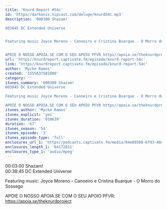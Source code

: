 ```yaml
---
title: 'Knurd Report #54c'
id: 'https//darkonix.hipcast.com/deluge/knurd54c.mp3'
description: '000300 Shazam!

003845 DC Extended Universe


Featuring music Joyce Moreno - Canoeiro e Cristina Buarque - O Morro do Sossego


APOIE O NOSSO APOIA.SE COM O SEU APOIO PFVR https//apoia.se/theknurdproject'
url: 'https//knurdreport.captivate.fm/episode/knurd-report-54c'
link: 'https//knurdreport.captivate.fm/episode/knurd-report-54c'
author: 'Mycke Ramos'
created: '1555637501000'
category: ''
itunes_summary: '000300 Shazam!
003845 DC Extended Universe

Featuring music Joyce Moreno - Canoeiro e Cristina Buarque - O Morro do Sossego

APOIE O NOSSO APOIA.SE COM O SEU APOIO PFVR https//apoia.se/theknurdproject'
itunes_author: 'Mycke Ramos'
itunes_explicit: 'yes'
itunes_duration: '010639'
duration: '67'
itunes_season: '54'
itunes_episode: '3'
itunes_episode_type: 'full'
enclosures_url_1: 'https//podcasts.captivate.fm/media/04e09508-6f93-40a4-a1b3-71cb41ecfb2f/knurd54c_tc.mp3'
enclosures_length_1: '64172831'
enclosures_type_1: 'audio/mpeg'
---
```

00:03:00 Shazam!  
00:38:45 DC Extended Universe

Featuring music: Joyce Moreno - Canoeiro e Cristina Buarque - O Morro do Sossego

APOIE O NOSSO APOIA.SE COM O SEU APOIO PFVR: https://apoia.se/theknurdproject